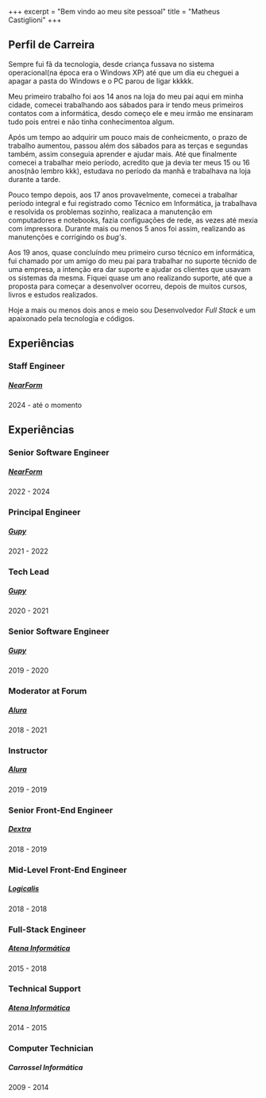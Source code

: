 +++
excerpt = "Bem vindo ao meu site pessoal"
title = "Matheus Castiglioni"
+++

## <i class="fa fa-user o-content__icon"></i> Perfil de Carreira

Sempre fui fã da tecnologia, desde criança fussava no sistema operacional(na época era o Windows XP) até que um dia eu cheguei a apagar a pasta do Windows e o PC parou de ligar kkkkk.

Meu primeiro trabalho foi aos 14 anos na loja do meu pai aqui em minha cidade, comecei trabalhando aos sábados para ir tendo meus primeiros contatos com a informática, desdo começo ele e meu irmão me ensinaram tudo pois entrei e não tinha conhecimentoa algum.

Após um tempo ao adquirir um pouco mais de conheicmento, o prazo de trabalho aumentou, passou além dos sábados para as terças e segundas também, assim conseguia aprender e ajudar mais. Até que finalmente comecei a trabalhar meio período, acredito que ja devia ter meus 15 ou 16 anos(não lembro kkk), estudava no período da manhã e trabalhava na loja durante a tarde.

Pouco tempo depois, aos 17 anos provavelmente, comecei a trabalhar período integral e fui registrado como Técnico em Informática, ja trabalhava e resolvida os problemas sozinho, realizaca a manutenção em computadores e notebooks, fazia configuações de rede, as vezes até mexia com impressora. Durante mais ou menos 5 anos foi assim, realizando as manutenções e corrigindo os *bug's*.

Aos 19 anos, quase concluíndo meu primeiro curso técnico em informática, fui chamado por um amigo do meu pai para trabalhar no suporte técnido de uma empresa, a intenção era dar suporte e ajudar os clientes que usavam os sistemas da mesma. Fiquei quase um ano realizando suporte, até que a proposta para começar a desenvolver ocorreu, depois de muitos cursos, livros e estudos realizados.

Hoje a mais ou menos dois anos e meio sou Desenvolvedor *Full Stack* e um apaixonado pela tecnologia e códigos.

<div class="l-separator"></div>

## <i class="fa fa-briefcase o-content__icon"></i> Experiências

### <i class="fa fa-desktop"></i> Staff Engineer
##### [NearForm](https://www.nearform.com/)
<span class="o-content__period">2024 - até o momento</span>

## <i class="fa fa-briefcase o-content__icon"></i> Experiências

### <i class="fa fa-desktop"></i> Senior Software Engineer
##### [NearForm](https://www.nearform.com/)
<span class="o-content__period">2022 - 2024</span>

<div class="l-separator"></div>

### <i class="fa fa-desktop"></i> Principal Engineer
##### [Gupy](https://www.gupy.io/)
<span class="o-content__period">2021 - 2022</span>

<div class="l-separator"></div>

### <i class="fa fa-desktop"></i> Tech Lead
##### [Gupy](https://www.gupy.io/)
<span class="o-content__period">2020 - 2021</span>

<div class="l-separator"></div>

### <i class="fa fa-desktop"></i> Senior Software Engineer
##### [Gupy](https://www.gupy.io/)
<span class="o-content__period">2019 - 2020</span>

<div class="l-separator"></div>

### <i class="fa fa-desktop"></i> Moderator at Forum
##### [Alura](https://alura.com.br/)
<span class="o-content__period">2018 - 2021</span>

<div class="l-separator"></div>

### <i class="fa fa-desktop"></i> Instructor
##### [Alura](https://alura.com.br/)
<span class="o-content__period">2019 - 2019</span>

<div class="l-separator"></div>

### <i class="fa fa-desktop"></i> Senior Front-End Engineer
##### [Dextra](http://dextra.com.br/pt/)
<span class="o-content__period">2018 - 2019</span>

<div class="l-separator"></div>

### <i class="fa fa-desktop"></i> Mid-Level Front-End Engineer
##### [Logicalis](https://www.la.logicalis.com/pt-Latam/)
<span class="o-content__period">2018 - 2018</span>

<div class="l-separator"></div>

### <i class="fa fa-keyboard-o"></i> Full-Stack Engineer
##### [Atena Informática](http://www.atenainformatica.com.br)
<span class="o-content__period">2015 - 2018</span>

<div class="l-separator"></div>

### <i class="fa fa-headphones"></i> Technical Support
##### [Atena Informática](http://www.atenainformatica.com.br)
<span class="o-content__period">2014 - 2015</span>

<div class="l-separator"></div>

### <i class="fa fa-wrench"></i> Computer Technician
##### Carrossel Informática
<span class="o-content__period">2009 - 2014</span>